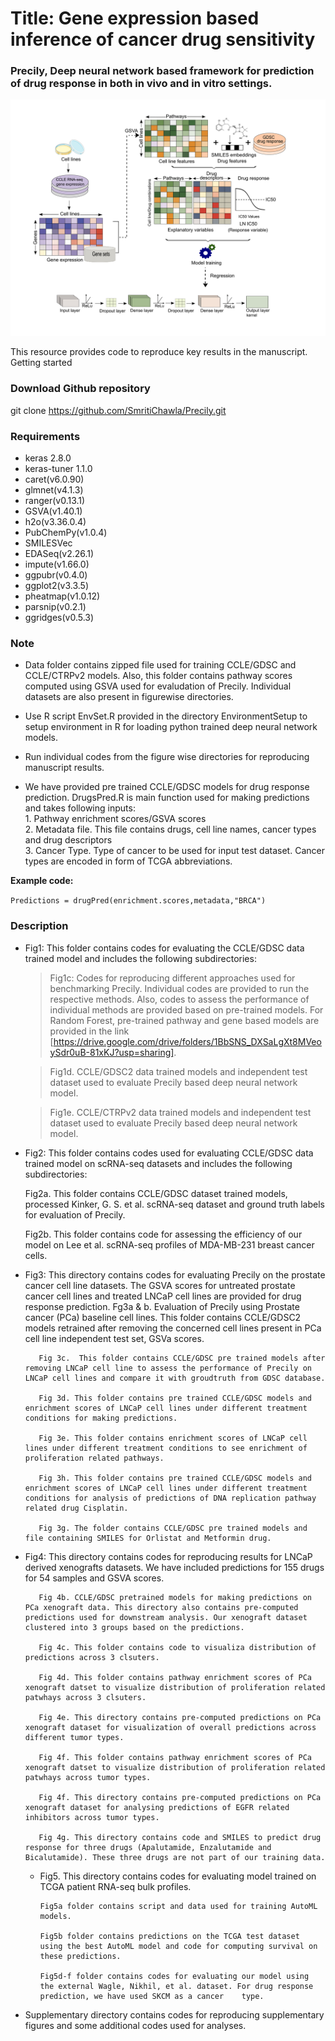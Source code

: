 
<H1> Title: Gene expression based inference of cancer drug sensitivity </H1>

<H3> Precily, Deep neural network based framework for prediction of drug response in both in vivo and in vitro settings.</H3>

![Workflow](Workflow.png)

This resource provides code to reproduce key results in the manuscript.
Getting started

<H3>Download Github repository </H3>

   git clone https://github.com/SmritiChawla/Precily.git

<H3> Requirements </H3>

   * keras 2.8.0 
   * keras-tuner 1.1.0
   * caret(v6.0.90) 
   * glmnet(v4.1.3) 
   * ranger(v0.13.1) 
   * GSVA(v1.40.1)
   * h2o(v3.36.0.4)
   * PubChemPy(v1.0.4)
   * SMILESVec
   * EDASeq(v2.26.1)
   * impute(v1.66.0)
   * ggpubr(v0.4.0)
   * ggplot2(v3.3.5)
   * pheatmap(v1.0.12)
   * parsnip(v0.2.1)
   * ggridges(v0.5.3)
   
<H3>Note</H3>

* Data folder contains zipped file used for training CCLE/GDSC and CCLE/CTRPv2 models. Also, this folder contains pathway scores computed using GSVA used for evaludation of Precily. Individual datasets are also present in figurewise directories.

* Use R script EnvSet.R provided in the directory EnvironmentSetup to setup environment in R for loading python trained deep neural network models.

* Run individual codes from the figure wise directories for reproducing manuscript results.

* We have provided pre trained CCLE/GDSC models for drug response prediction. DrugsPred.R is main function used for making predictions and takes following inputs:
   <br>1. Pathway enrichment scores/GSVA scores
   <br>2. Metadata file. This file contains drugs, cell line names, cancer types and drug descriptors
   <br>3. Cancer Type. Type of cancer to be used for input test dataset. Cancer types are encoded in form of TCGA abbreviations. 
      
 <b>Example code:</b>
 
 ```Predictions = drugPred(enrichment.scores,metadata,"BRCA")```


<H3> Description </H3>

   * Fig1: This folder contains codes for evaluating the CCLE/GDSC data trained model and includes the following subdirectories: 

     > Fig1c: Codes for reproducing different approaches used for benchmarking Precily. Individual codes are provided to run the respective methods. Also, codes to            assess the performance of individual methods are provided based on pre-trained models. For Random Forest, pre-trained pathway and gene based models are provided        in the link [https://drive.google.com/drive/folders/1BbSNS_DXSaLgXt8MVeoySdr0uB-81xKJ?usp=sharing]. 

     > Fig1d. CCLE/GDSC2 data trained models and independent test dataset used to evaluate Precily based deep neural network model. 

     > Fig1e. CCLE/CTRPv2 data trained models and independent test dataset used to evaluate Precily based deep neural network model.


   * Fig2: This folder contains codes used for evaluating CCLE/GDSC data trained model on scRNA-seq datasets and includes the following subdirectories:

      Fig2a. This folder contains CCLE/GDSC dataset trained models, processed Kinker,   G. S. et al. scRNA-seq dataset and ground truth labels for evaluation of         Precily.
    
      Fig2b. This folder contains code for assessing the efficiency of our model on Lee et al. scRNA-seq profiles of MDA-MB-231 breast cancer cells. 


* Fig3: This directory contains codes for evaluating Precily on the prostate cancer cell line datasets. The GSVA scores for untreated prostate cancer cell lines and treated LNCaP cell lines are provided for drug response prediction.
      Fg3a & b. Evaluation of Precily using Prostate cancer (PCa) baseline cell lines. This folder contains CCLE/GDSC2 models retrained after removing the concerned cell lines present in PCa cell line independent test set, GSVa scores. 
   
         Fig 3c.  This folder contains CCLE/GDSC pre trained models after removing LNCaP cell line to assess the performance of Precily on LNCaP cell lines and compare it with groudtruth from GDSC database.
   
         Fig 3d. This folder contains pre trained CCLE/GDSC models and enrichment scores of LNCaP cell lines under different treatment conditions for making predictions.
   
         Fig 3e. This folder contains enrichment scores of LNCaP cell lines under different treatment conditions to see enrichment of proliferation related pathways.
   
         Fig 3h. This folder contains pre trained CCLE/GDSC models and enrichment scores of LNCaP cell lines under different treatment conditions for analysis of predictions of DNA replication pathway related drug Cisplatin.
   
         Fig 3g. The folder contains CCLE/GDSC pre trained models and file containing SMILES for Orlistat and Metformin drug.


* Fig4: This directory contains codes for reproducing results for LNCaP derived xenografts datasets. We have included predictions for 155 drugs for 54 samples and GSVA scores.
   
         Fig 4b. CCLE/GDSC pretrained models for making predictions on PCa xenograft data. This directory also contains pre-computed predictions used for downstream analysis. Our xenograft dataset clustered into 3 groups based on the predictions.
   
         Fig 4c. This folder contains code to visualiza distribution of predictions across 3 clsuters.
   
         Fig 4d. This folder contains pathway enrichment scores of PCa xenograft datset to visualize distribution of proliferation related patwhays across 3 clsuters.
   
         Fig 4e. This directory contains pre-computed predictions on PCa xenograft dataset for visualization of overall predictions across different tumor types.
   
         Fig 4f. This folder contains pathway enrichment scores of PCa xenograft datset to visualize distribution of proliferation related patwhays across tumor types.
   
         Fig 4f. This directory contains pre-computed predictions on PCa xenograft dataset for analysing predictions of EGFR related inhibitors across tumor types.
   
         Fig 4g. This directory contains code and SMILES to predict drug response for three drugs (Apalutamide, Enzalutamide and Bicalutamide). These three drugs are not part of our training data.

   * Fig5. This directory contains codes for evaluating model trained on TCGA patient RNA-seq bulk profiles.

         Fig5a folder contains script and data used for training AutoML models.

         Fig5b folder contains predictions on the TCGA test dataset using the best AutoML model and code for computing survival on these predictions.

         Fig5d-f folder contains codes for evaluating our model using the external Wagle, Nikhil, et al. dataset. For drug response prediction, we have used SKCM as a cancer    type.

* Supplementary directory contains codes for reproducing supplementary figures and some additional codes used for analyses.
